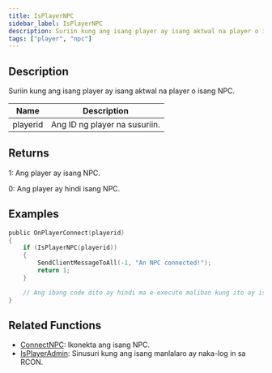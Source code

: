 ```yaml
---
title: IsPlayerNPC
sidebar_label: IsPlayerNPC
description: Suriin kung ang isang player ay isang aktwal na player o isang NPC.
tags: ["player", "npc"]
---
```


## Description

Suriin kung ang isang player ay isang aktwal na player o isang NPC.

| Name     | Description                    |
| -------- | ------------------------------ |
| playerid | Ang ID ng player na susuriin.  |

## Returns

1: Ang player ay isang NPC.

0: Ang player ay hindi isang NPC.

## Examples

```c
public OnPlayerConnect(playerid)
{
    if (IsPlayerNPC(playerid))
    {
        SendClientMessageToAll(-1, "An NPC connected!");
        return 1;
    }

    // Ang ibang code dito ay hindi ma e-execute maliban kung ito ay isang player
}
```

## Related Functions

- [ConnectNPC](ConnectNPC): Ikonekta ang isang NPC.
- [IsPlayerAdmin](IsPlayerAdmin): Sinusuri kung ang isang manlalaro ay naka-log in sa RCON.